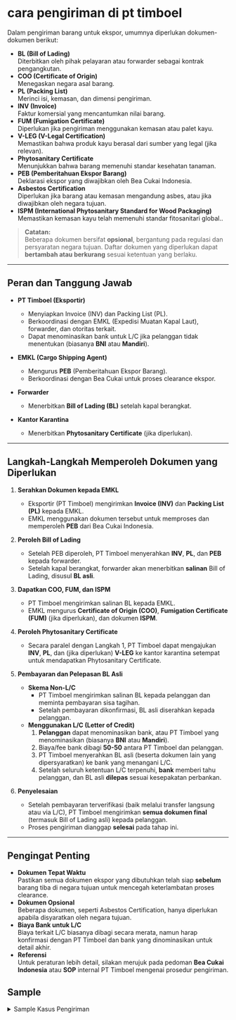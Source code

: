 # cara pengiriman di pt timboel

Dalam pengiriman barang untuk ekspor, umumnya diperlukan dokumen-dokumen berikut:

- **BL (Bill of Lading)**  
  Diterbitkan oleh pihak pelayaran atau forwarder sebagai kontrak pengangkutan.  
- **COO (Certificate of Origin)**  
  Menegaskan negara asal barang.  
- **PL (Packing List)**  
  Merinci isi, kemasan, dan dimensi pengiriman.  
- **INV (Invoice)**  
  Faktur komersial yang mencantumkan nilai barang.  
- **FUM (Fumigation Certificate)**  
  Diperlukan jika pengiriman menggunakan kemasan atau palet kayu.  
- **V-LEG (V-Legal Certification)**  
  Memastikan bahwa produk kayu berasal dari sumber yang legal (jika relevan).  
- **Phytosanitary Certificate**  
  Menunjukkan bahwa barang memenuhi standar kesehatan tanaman.  
- **PEB (Pemberitahuan Ekspor Barang)**  
  Deklarasi ekspor yang diwajibkan oleh Bea Cukai Indonesia.  
- **Asbestos Certification**  
  Diperlukan jika barang atau kemasan mengandung asbes, atau jika diwajibkan oleh negara tujuan.  
- **ISPM (International Phytosanitary Standard for Wood Packaging)**  
  Memastikan kemasan kayu telah memenuhi standar fitosanitari global..

> **Catatan:**  
> Beberapa dokumen bersifat **opsional**, bergantung pada regulasi dan persyaratan negara tujuan. Daftar dokumen yang diperlukan dapat **bertambah atau berkurang** sesuai ketentuan yang berlaku.

---

## Peran dan Tanggung Jawab

- **PT Timboel (Eksportir)**  
  - Menyiapkan Invoice (INV) dan Packing List (PL).  
  - Berkoordinasi dengan EMKL (Expedisi Muatan Kapal Laut), forwarder, dan otoritas terkait.  
  - Dapat menominasikan bank untuk L/C jika pelanggan tidak menentukan (biasanya **BNI** atau **Mandiri**).

- **EMKL (Cargo Shipping Agent)**  
  - Mengurus **PEB** (Pemberitahuan Ekspor Barang).  
  - Berkoordinasi dengan Bea Cukai untuk proses clearance ekspor.

- **Forwarder**  
  - Menerbitkan **Bill of Lading (BL)** setelah kapal berangkat.

- **Kantor Karantina**  
  - Menerbitkan **Phytosanitary Certificate** (jika diperlukan).

---

## Langkah-Langkah Memperoleh Dokumen yang Diperlukan

1. **Serahkan Dokumen kepada EMKL**  
   - Eksportir (PT Timboel) mengirimkan **Invoice (INV)** dan **Packing List (PL)** kepada EMKL.  
   - EMKL menggunakan dokumen tersebut untuk memproses dan memperoleh **PEB** dari Bea Cukai Indonesia.

2. **Peroleh Bill of Lading**  
   - Setelah PEB diperoleh, PT Timboel menyerahkan **INV**, **PL**, dan **PEB** kepada forwarder.  
   - Setelah kapal berangkat, forwarder akan menerbitkan **salinan** Bill of Lading, disusul **BL asli**.

3. **Dapatkan COO, FUM, dan ISPM**  
   - PT Timboel mengirimkan salinan BL kepada EMKL.  
   - EMKL mengurus **Certificate of Origin (COO)**, **Fumigation Certificate (FUM)** (jika diperlukan), dan dokumen **ISPM**.

4. **Peroleh Phytosanitary Certificate**  
   - Secara paralel dengan Langkah 1, PT Timboel dapat mengajukan **INV**, **PL**, dan (jika diperlukan) **V-LEG** ke kantor karantina setempat untuk mendapatkan Phytosanitary Certificate.

5. **Pembayaran dan Pelepasan BL Asli**  
   - **Skema Non-L/C**  
     - PT Timboel mengirimkan salinan BL kepada pelanggan dan meminta pembayaran sisa tagihan.  
     - Setelah pembayaran dikonfirmasi, BL asli diserahkan kepada pelanggan.
   - **Menggunakan L/C (Letter of Credit)**  
     1. **Pelanggan** dapat menominasikan bank, atau PT Timboel yang menominasikan (biasanya **BNI** atau **Mandiri**).  
     2. Biaya/fee bank dibagi **50-50** antara PT Timboel dan pelanggan.  
     3. PT Timboel menyerahkan BL asli (beserta dokumen lain yang dipersyaratkan) ke bank yang menangani L/C.  
     4. Setelah seluruh ketentuan L/C terpenuhi, **bank** memberi tahu pelanggan, dan BL asli **dilepas** sesuai kesepakatan perbankan.

6. **Penyelesaian**  
   - Setelah pembayaran terverifikasi (baik melalui transfer langsung atau via L/C), PT Timboel mengirimkan **semua dokumen final** (termasuk Bill of Lading asli) kepada pelanggan.  
   - Proses pengiriman dianggap **selesai** pada tahap ini.

---

## Pengingat Penting

- **Dokumen Tepat Waktu**  
  Pastikan semua dokumen ekspor yang dibutuhkan telah siap **sebelum** barang tiba di negara tujuan untuk mencegah keterlambatan proses clearance.  
- **Dokumen Opsional**  
  Beberapa dokumen, seperti Asbestos Certification, hanya diperlukan apabila disyaratkan oleh negara tujuan.  
- **Biaya Bank untuk L/C**  
  Biaya terkait L/C biasanya dibagi secara merata, namun harap konfirmasi dengan PT Timboel dan bank yang dinominasikan untuk detail akhir.  
- **Referensi**  
  Untuk peraturan lebih detail, silakan merujuk pada pedoman **Bea Cukai Indonesia** atau **SOP** internal PT Timboel mengenai prosedur pengiriman.

## Sample

<details>
  <summary>Sample Kasus Pengiriman</summary>

- **Contoh A (Non-L/C, Dokumen Standar, Tanpa Asbes)**  
  - Pembayaran dilakukan melalui transfer bank langsung (tanpa Letter of Credit).  
  - Pembeli memerlukan semua dokumen standar (BL, COO, PL, INV, FUM untuk palet kayu, dll.) tetapi tidak memerlukan Sertifikat Asbes.  
  - Sertifikat Fitosanitari dibutuhkan karena pengiriman mencakup bahan berbasis tanaman.

- **Contoh B (L/C, Dokumen Minimal, Biaya Bank Dibagi)**  
  - Pembeli menggunakan **Letter of Credit (L/C)**.  
  - Hanya sedikit dokumen yang diperlukan (misalnya, BL, PL, INV, COO) karena pengiriman tidak menggunakan kemasan kayu (sehingga tidak memerlukan FUM atau ISPM).  
  - Sertifikat Asbes dan V-Legal tidak dibutuhkan.  
  - Biaya bank dibagi 50-50 antara PT Timboel dan pelanggan.

- **Contoh C (Non-L/C, Penundaan Penerbitan Dokumen, Persyaratan Campuran)**  
  - Pembayaran kembali dilakukan via transfer langsung (tanpa L/C).  
  - Sertifikat Fumigasi (FUM) diperlukan karena menggunakan kemasan kayu; Sertifikat Fitosanitari juga dibutuhkan.  
  - Sertifikat Asbes diperlukan karena negara tujuan mewajibkannya.  
  - Terdapat penundaan dalam penerbitan COO, yang memengaruhi proses pelepasan kontainer di negara tujuan.

---

## Contoh A: Non-L/C, Dokumen Standar, Tanpa Asbes

1. **Serahkan Dokumen ke EMKL**  
   - PT Timboel mengirimkan Invoice (INV) dan Packing List (PL) kepada EMKL.  
   - EMKL memperoleh PEB (Pemberitahuan Ekspor Barang) dari Bea Cukai.

2. **Dapatkan Bill of Lading**  
   - EMKL mengembalikan PEB kepada PT Timboel, yang kemudian meneruskan INV, PL, dan PEB ke forwarder.  
   - Setelah kapal berangkat, forwarder menerbitkan salinan Bill of Lading (BL), diikuti BL asli.

3. **Atur Dokumen Lain**  
   - Dengan menggunakan salinan BL, EMKL mengurus Certificate of Origin (COO) serta Fumigation Certificate (FUM) (diperlukan untuk kemasan kayu).  
   - Sertifikat Fitosanitari diperoleh secara paralel (berdasarkan INV, PL, dan V-Legal jika dibutuhkan).

4. **Kirim Salinan BL ke Pelanggan & Minta Pembayaran**  
   - PT Timboel mengirimkan salinan BL melalui email/pemindaian kepada pelanggan.  
   - Pelanggan melakukan transfer bank langsung untuk melunasi sisa pembayaran.

5. **Verifikasi Pembayaran & Serahkan BL Asli**  
   - Setelah pembayaran dikonfirmasi di akun PT Timboel, Bill of Lading asli dikirim kepada pelanggan melalui kurir.

6. **Penyelesaian**  
   - PT Timboel mengirim seluruh dokumen final (COO, INV, PL, FUM, Sertifikat Fitosanitari, dll.) kepada pelanggan.  
   - Pengiriman dianggap selesai; pelanggan dapat melakukan customs clearance di pelabuhan tujuan.

**Hasil:**  
Kasus sederhana di mana pembeli membayar setelah menerima salinan BL, tanpa perlu Sertifikat Asbes, dan seluruh dokumen lain telah disiapkan tepat waktu.

---

## Contoh B: L/C, Dokumen Minimal, Biaya Bank Dibagi

1. **Penyiapan Letter of Credit**  
   - Pelanggan memilih membayar melalui L/C. Mereka menominasikan bank lokal di negara mereka, sedangkan PT Timboel menominasikan BNI di Indonesia.  
   - Biaya/fee bank untuk membuka dan memproses L/C dibagi 50-50 antara pelanggan dan PT Timboel.

2. **Persyaratan Dokumen**  
   - Karena pengiriman tidak memiliki kemasan kayu dan tidak mengandung produk berbasis tanaman, FUM dan Sertifikat Fitosanitari tidak diperlukan.  
   - Sertifikat Asbes dan V-Legal juga tidak dibutuhkan (misal barang terbuat dari logam atau plastik).  
   - Dokumen wajib: BL, COO, PL, INV, PEB.

3. **Serahkan INV & PL ke EMKL**  
   - PT Timboel mengirimkan Invoice dan Packing List ke EMKL.  
   - EMKL memperoleh PEB dari Bea Cukai.

4. **Peroleh Bill of Lading**  
   - PT Timboel meneruskan INV, PL, dan PEB ke forwarder.  
   - Setelah kapal berangkat, forwarder menerbitkan salinan Bill of Lading, lalu BL asli.

5. **Serahkan Dokumen ke Bank**  
   - Karena menggunakan L/C, PT Timboel menyiapkan BL, COO, PL, INV, dan PEB (sesuai persyaratan L/C).  
   - PT Timboel menyerahkan dokumen asli tersebut ke BNI, yang kemudian berkoordinasi dengan bank pelanggan.

6. **Bank Memberi Tahu Pelanggan**  
   - Bank milik pelanggan memastikan semua ketentuan L/C terpenuhi.  
   - Jika sudah diverifikasi, bank memberi tahu pelanggan, dan BL asli dilepas sesuai proses perbankan yang disepakati.

7. **Penyelesaian**  
   - Dengan terpenuhinya persyaratan L/C, pembayaran dilepaskan kepada PT Timboel.  
   - Pengiriman dinyatakan selesai, dan pelanggan dapat melakukan customs clearance setibanya barang di tujuan.

**Hasil:**  
Transaksi L/C dengan dokumen yang terbatas. Fumigasi dan Fitosanitari tidak diperlukan, dan biaya dibagi rata antara Timboel dan pihak pembeli.

---

## Contoh C: Non-L/C, Penundaan Penerbitan Dokumen, Persyaratan Campuran

1. **Persyaratan Dokumen yang Beragam**  
   - Pengiriman menggunakan palet kayu (sehingga perlu FUM).  
   - Mengandung produk berbasis tanaman (sehingga perlu Sertifikat Fitosanitari).  
   - Negara tujuan mewajibkan Sertifikat Asbes.

2. **Pengumpulan Dokumen & EMKL**  
   - PT Timboel menyerahkan Invoice (INV) dan Packing List (PL) ke EMKL.  
   - EMKL memproses PEB ke Bea Cukai.

3. **Forwarder & Bill of Lading**  
   - Setelah PEB diterbitkan, PT Timboel mengirimkan INV, PL, dan PEB kepada forwarder.  
   - Forwarder menerbitkan salinan BL setelah kapal berangkat.

4. **Penundaan Penerbitan COO**  
   - EMKL bertanggung jawab mengurus Certificate of Origin (COO), Fumigation Certificate (FUM), dan ISPM.  
   - Namun, penerbitan COO tertunda karena penumpukan permohonan di lembaga penerbit.  
   - Karena COO terlambat, dokumen keseluruhan belum lengkap saat kontainer tiba di pelabuhan tujuan.

5. **Dampak Penundaan**  
   - Pengiriman tidak dapat di-clear sepenuhnya di negara tujuan hingga COO diterima.  
   - Pelanggan harus menunggu COO final. PT Timboel bekerja sama dengan EMKL untuk mempercepat penerbitan dokumen, berkoordinasi dengan otoritas penerbit.

6. **Pembayaran & Pelepasan BL**  
   - Meskipun COO tertunda, PT Timboel tetap mengirimkan salinan BL kepada pelanggan.  
   - Pelanggan melakukan pembayaran melalui transfer bank langsung.  
   - Setelah pembayaran dikonfirmasi, PT Timboel mengirimkan BL asli kepada pelanggan (namun proses customs clearance di tujuan mungkin tetap tertunda hingga COO diterima).

7. **Penyelesaian Pengiriman**  
   - Setelah COO diterbitkan, PT Timboel segera mengirimkannya ke pelanggan.  
   - Sertifikat Asbes dan Sertifikat Fitosanitari sudah diterbitkan dan dilampirkan bersama dokumen final.  
   - Pelanggan kemudian menyelesaikan proses clearance, dan pengiriman pun tuntas.

**Hasil:**  
Skenario di mana beberapa dokumen diperlukan. Penundaan penerbitan COO menyebabkan hambatan di negara tujuan, sehingga penting untuk menerbitkan dokumen secara tepat waktu. Pembayaran tetap melalui transfer langsung (tanpa L/C), namun clearance final bergantung pada sertifikat yang tertunda.

---

## Poin Penting dari Ketiga Contoh

- **Non-L/C vs. L/C**  
  - Jika tidak menggunakan L/C, eksportir biasanya mengirimkan salinan BL untuk meminta pembayaran, lalu melepaskan BL asli setelah dana diterima.  
  - Dengan L/C, dokumen asli (termasuk BL) diserahkan melalui bank, dan pembayaran dilepaskan setelah semua persyaratan terpenuhi.

- **Dokumen Opsional vs. Wajib**  
  - Fumigasi, Fitosanitari, dan Sertifikat Asbes bergantung pada jenis barang dan persyaratan negara tujuan.  
  - Penundaan dokumen krusial seperti COO dapat memengaruhi clearance seluruh pengiriman.

- **Waktu Pembuatan Dokumen**  
  - Memastikan seluruh dokumen selesai sebelum atau saat pengiriman tiba sangat penting untuk menghindari keterlambatan di pelabuhan dan biaya penyimpanan tambahan.  
  - Dokumen yang terlambat dapat mengakibatkan biaya demurrage atau penalti lainnya di negara tujuan.

Ketiga skenario ini diharapkan membantu menunjukkan bagaimana setiap langkah dapat berbeda tergantung jenis produk, ketentuan negara tujuan, dan metode pembayaran.


</details>
